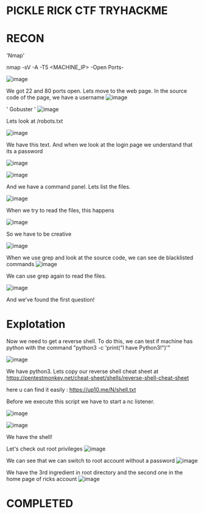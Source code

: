 # PICKLE RICK CTF TRYHACKME

# RECON

'Nmap'

nmap -sV -A -T5 <MACHINE_IP>
-Open Ports-

![image](https://user-images.githubusercontent.com/82729808/190850518-7aac9130-039f-4e48-8334-44fa5885b6b4.png)

We got 22 and 80 ports open. Lets move to the web page.
In the source code of the page, we have a username
![image](https://user-images.githubusercontent.com/82729808/190852082-ca41dbe4-7ed2-4bff-ba47-93fd0e9ad1f1.png)


' Gobuster '
![image](https://user-images.githubusercontent.com/82729808/190850795-4be5e958-7fc4-47b2-a422-5b8a9be379c6.png)


 
 Lets look at /robots.txt
 
![image](https://user-images.githubusercontent.com/82729808/190850810-33210e0d-edf9-4579-9d35-e00ae0e92a98.png)

We have this text. And when we look at the login page we understand that its a password

![image](https://user-images.githubusercontent.com/82729808/190850862-700f1c30-6e25-4267-8e02-8c82f4fda116.png)

![image](https://user-images.githubusercontent.com/82729808/190850872-87a9b97d-ff3a-4eb2-9e18-87bfe3062ff9.png)

And we have a command panel. Lets list the files.

![image](https://user-images.githubusercontent.com/82729808/190850884-b388ab7b-e11e-4cea-9f46-ccdc599868e0.png)
 
 When we try to read the files, this happens
 
 ![image](https://user-images.githubusercontent.com/82729808/190850898-a30fb1c1-9b1f-4200-b1ce-53363604c6ae.png)
 
So we have to be creative

![image](https://user-images.githubusercontent.com/82729808/190850911-f0774c25-2fb8-4c05-9a72-27232af40b55.png)

When we use grep and look at the source code, we can see de blacklisted commands
![image](https://user-images.githubusercontent.com/82729808/190850954-fa083d29-5156-4667-bf4b-ae61a1185666.png)

We can use grep again to read the files.

![image](https://user-images.githubusercontent.com/82729808/190851146-2b94f285-69ad-4bb8-8b95-d8cce05d002a.png)

And we've found the first question!

# Explotation

Now we need to get a reverse shell. To do this, we can test if machine has python with the command "python3 -c 'print("I have Python3!")'"

![image](https://user-images.githubusercontent.com/82729808/190851232-c3404331-2d87-45ac-9b88-9e52e441194d.png)

We have python3. Lets copy our reverse shell cheat sheet at  https://pentestmonkey.net/cheat-sheet/shells/reverse-shell-cheat-sheet

here u can find it easily : https://up10.me/N/shell.txt

Before we execute this script we have to start a nc listener.

![image](https://user-images.githubusercontent.com/82729808/190851300-b02a00eb-b643-4476-9644-01d4c14d47b7.png)

![image](https://user-images.githubusercontent.com/82729808/190851454-5cf448aa-8457-45fa-9547-25ff550a1fe3.png)

We have the shell!

Let's check out root privileges
![image](https://user-images.githubusercontent.com/82729808/190851481-f042ace0-e186-4f14-aab1-fb6dd635af5d.png)

We can see that we can switch to root account without a password
![image](https://user-images.githubusercontent.com/82729808/190851565-b0f22bb1-b5d2-4090-8ecd-35b408f0e9f7.png)

We have the 3rd ingredient in root directory and the second one in the home page of ricks account
![image](https://user-images.githubusercontent.com/82729808/190851602-e7871eec-6489-4ea3-9274-2c663a5bb20a.png)

# COMPLETED

